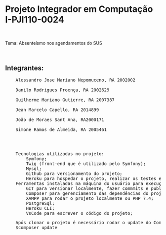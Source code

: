 <h1>Projeto Integrador em Computação I-PJI110-0024 </h1>
<br>
<p>Tema: Absenteísmo nos agendamentos do SUS </p>
<br>

<h2>Integrantes:</h2>

<pre>
    Alessandro Jose Mariano Nepomuceno, RA 2002002 

    Danilo Rodrigues Proença, RA 2002629 

    Guilherme Mariano Gutierre, RA 2007387 

    Jean Marcelo Capello, RA 2014899 

    João de Moraes Sant Ana, RA2000171 

    Simone Ramos de Almeida, RA 2005461 
</pre>
<br>
<br>

<pre>
	Tecnologias utilizadas no projeto:
		Symfony;
		Twig (front-end que é utilizado pelo Symfony);
		Mysql;
		Github para versionamento do projeto;
		Heroku para hospedar o projeto, realizar os testes e apresentações necessárias;
	Ferramentas instaladas na máquina do usuário para execução do projeto
		GIT para versionar localmente, fazer commmits e publicar alterações no GitHub;
		Composer para gerenciamento das dependências do projeto;
		XAMPP para rodar o projeto localmente ou PHP 7.4;
		PostgreSql;
		Heroku CLI;
		VsCode para escrever o código do projeto;
</pre>

<pre>
	Após clonar o projeto é necessário rodar o update do Composer pelo Power shell
	$composer update
</pre>

